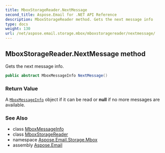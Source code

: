 ```yaml
---
title: MboxStorageReader.NextMessage
second_title: Aspose.Email for .NET API Reference
description: MboxStorageReader method. Gets the next message info
type: docs
weight: 130
url: /net/aspose.email.storage.mbox/mboxstoragereader/nextmessage/
---
```

## MboxStorageReader.NextMessage method

Gets the next message info.

```csharp
public abstract MboxMessageInfo NextMessage()
```

### Return Value

A [`MboxMessageInfo`](../../mboxmessageinfo/) object if it can be read or **null** if no more messages are available.

### See Also

* class [MboxMessageInfo](../../mboxmessageinfo/)
* class [MboxStorageReader](../)
* namespace [Aspose.Email.Storage.Mbox](../../mboxstoragereader/)
* assembly [Aspose.Email](../../../)


